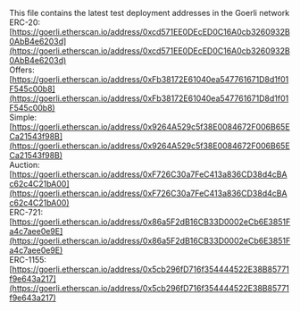This file contains the latest test deployment addresses in the Goerli network<br/>ERC-20: [https://goerli.etherscan.io/address/0xcd571EE0DEcED0C16A0cb3260932B0AbB4e6203d](https://goerli.etherscan.io/address/0xcd571EE0DEcED0C16A0cb3260932B0AbB4e6203d)<br/>Offers: [https://goerli.etherscan.io/address/0xFb38172E61040ea547761671D8d1f01F545c00b8](https://goerli.etherscan.io/address/0xFb38172E61040ea547761671D8d1f01F545c00b8)<br/>Simple: [https://goerli.etherscan.io/address/0x9264A529c5f38E0084672F006B65ECa21543f98B](https://goerli.etherscan.io/address/0x9264A529c5f38E0084672F006B65ECa21543f98B)<br/>Auction: [https://goerli.etherscan.io/address/0xF726C30a7FeC413a836CD38d4cBAc62c4C21bA00](https://goerli.etherscan.io/address/0xF726C30a7FeC413a836CD38d4cBAc62c4C21bA00)<br/>ERC-721: [https://goerli.etherscan.io/address/0x86a5F2dB16CB33D0002eCb6E3851Fa4c7aee0e9E](https://goerli.etherscan.io/address/0x86a5F2dB16CB33D0002eCb6E3851Fa4c7aee0e9E)<br/>ERC-1155: [https://goerli.etherscan.io/address/0x5cb296fD716f354444522E38B85771f9e643a217](https://goerli.etherscan.io/address/0x5cb296fD716f354444522E38B85771f9e643a217)<br/>